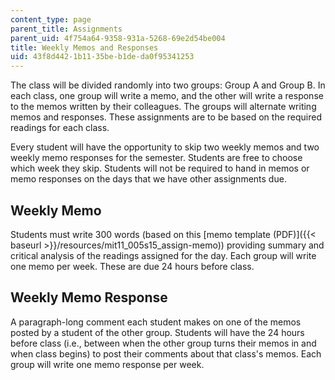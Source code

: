 ```yaml
---
content_type: page
parent_title: Assignments
parent_uid: 4f754a64-9358-931a-5268-69e2d54be004
title: Weekly Memos and Responses
uid: 43f8d442-1b11-35be-b1de-da0f95341253
---
```


The class will be divided randomly into two groups: Group A and Group B. In each class, one group will write a memo, and the other will write a response to the memos written by their colleagues. The groups will alternate writing memos and responses. These assignments are to be based on the required readings for each class.

Every student will have the opportunity to skip two weekly memos and two weekly memo responses for the semester. Students are free to choose which week they skip. Students will not be required to hand in memos or memo responses on the days that we have other assignments due.

Weekly Memo
-----------

Students must write 300 words (based on this [memo template (PDF)]({{< baseurl >}}/resources/mit11_005s15_assign-memo)) providing summary and critical analysis of the readings assigned for the day. Each group will write one memo per week. These are due 24 hours before class.

Weekly Memo Response
--------------------

A paragraph-long comment each student makes on one of the memos posted by a student of the other group. Students will have the 24 hours before class (i.e., between when the other group turns their memos in and when class begins) to post their comments about that class's memos. Each group will write one memo response per week.